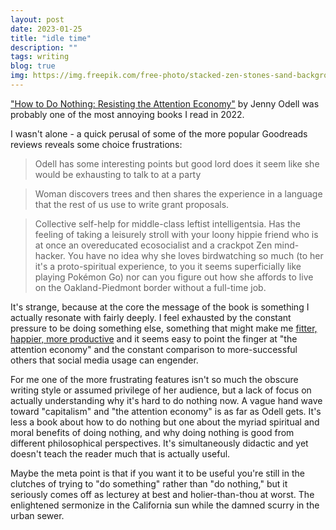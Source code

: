 ```yaml
---
layout: post
date: 2023-01-25
title: "idle time"
description: ""
tags: writing
blog: true
img: https://img.freepik.com/free-photo/stacked-zen-stones-sand-background-art-balance-concept_53876-124307.jpg?w=2000
---
```


["How to Do Nothing: Resisting the Attention Economy"](https://www.goodreads.com/book/show/42771901-how-to-do-nothing) by Jenny Odell was probably one of the most annoying books I read in 2022.

I wasn't alone - a quick perusal of some of the more popular Goodreads reviews reveals some choice frustrations:

> Odell has some interesting points but good lord does it seem like she would be exhausting to talk to at a party

> Woman discovers trees and then shares the experience in a language that the rest of us use to write grant proposals.

> Collective self-help for middle-class leftist intelligentsia. Has the feeling of taking a leisurely stroll with your loony hippie friend who is at once an overeducated ecosocialist and a crackpot Zen mind-hacker. You have no idea why she loves birdwatching so much (to her it's a proto-spiritual experience, to you it seems superficially like playing Pokémon Go) nor can you figure out how she affords to live on the Oakland-Piedmont border without a full-time job.

It's strange, because at the core the message of the book is something I actually resonate with fairly deeply. I feel exhausted by the constant pressure to be doing something else, something that might make me [fitter, happier, more productive](https://www.youtube.com/watch?v=O4SzvsMFaek) and it seems easy to point the finger at "the attention economy" and the constant comparison to more-successful others that social media usage can engender.

For me one of the more frustrating features isn't so much the obscure writing style or assumed privilege of her audience, but a lack of focus on actually understanding why it's hard to do nothing now. A vague hand wave toward "capitalism" and "the attention economy" is as far as Odell gets. It's less a book about how to do nothing but one about the myriad spiritual and moral benefits of doing nothing, and why doing nothing is good from different philosophical perspectives. It's simultaneously didactic and yet doesn't teach the reader much that is actually useful.

Maybe the meta point is that if you want it to be useful you're still in the clutches of trying to "do something" rather than "do nothing," but it seriously comes off as lecturey at best and holier-than-thou at worst. The enlightened sermonize in the California sun while the damned scurry in the urban sewer.
